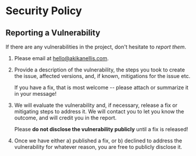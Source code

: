 # Security Policy

## Reporting a Vulnerability

If there are any vulnerabilities in the project, don't hesitate to _report them_.

1. Please email at hello@akikanellis.com.
2. Provide a description of the vulnerability, the steps you took to create the issue, affected versions, and, if known,
   mitigations for the issue etc.

   If you have a fix, that is most welcome -- please attach or summarize it in your message!

4. We will evaluate the vulnerability and, if necessary, release a fix or mitigating steps to address it. We will
   contact you to let you know the outcome, and will credit you in the report.

   Please **do not disclose the vulnerability publicly** until a fix is released!

5. Once we have either a) published a fix, or b) declined to address the vulnerability for whatever reason, you are free to publicly disclose it.
